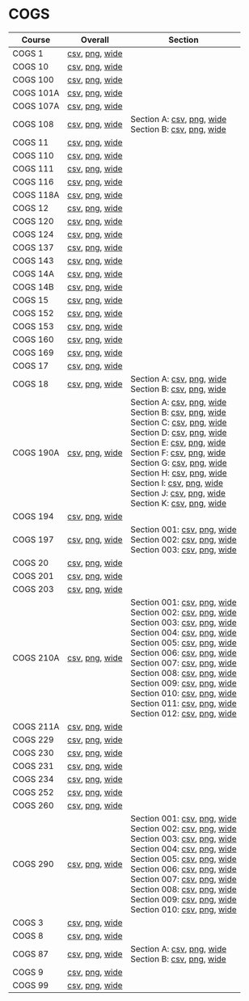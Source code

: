 # COGS

| Course | Overall | Section |
| ------ | ------- | ------- |
| COGS 1 | [csv](https://github.com/UCSD-Historical-Enrollment-Data/2023Fall/blob/main/overall/COGS%201.csv), [png](https://raw.githubusercontent.com/UCSD-Historical-Enrollment-Data/2023Fall/main/plot_overall/COGS%201.png), [wide](https://raw.githubusercontent.com/UCSD-Historical-Enrollment-Data/2023Fall/main/plot_overall_wide/COGS%201.png) |  |
| COGS 10 | [csv](https://github.com/UCSD-Historical-Enrollment-Data/2023Fall/blob/main/overall/COGS%2010.csv), [png](https://raw.githubusercontent.com/UCSD-Historical-Enrollment-Data/2023Fall/main/plot_overall/COGS%2010.png), [wide](https://raw.githubusercontent.com/UCSD-Historical-Enrollment-Data/2023Fall/main/plot_overall_wide/COGS%2010.png) |  |
| COGS 100 | [csv](https://github.com/UCSD-Historical-Enrollment-Data/2023Fall/blob/main/overall/COGS%20100.csv), [png](https://raw.githubusercontent.com/UCSD-Historical-Enrollment-Data/2023Fall/main/plot_overall/COGS%20100.png), [wide](https://raw.githubusercontent.com/UCSD-Historical-Enrollment-Data/2023Fall/main/plot_overall_wide/COGS%20100.png) |  |
| COGS 101A | [csv](https://github.com/UCSD-Historical-Enrollment-Data/2023Fall/blob/main/overall/COGS%20101A.csv), [png](https://raw.githubusercontent.com/UCSD-Historical-Enrollment-Data/2023Fall/main/plot_overall/COGS%20101A.png), [wide](https://raw.githubusercontent.com/UCSD-Historical-Enrollment-Data/2023Fall/main/plot_overall_wide/COGS%20101A.png) |  |
| COGS 107A | [csv](https://github.com/UCSD-Historical-Enrollment-Data/2023Fall/blob/main/overall/COGS%20107A.csv), [png](https://raw.githubusercontent.com/UCSD-Historical-Enrollment-Data/2023Fall/main/plot_overall/COGS%20107A.png), [wide](https://raw.githubusercontent.com/UCSD-Historical-Enrollment-Data/2023Fall/main/plot_overall_wide/COGS%20107A.png) |  |
| COGS 108 | [csv](https://github.com/UCSD-Historical-Enrollment-Data/2023Fall/blob/main/overall/COGS%20108.csv), [png](https://raw.githubusercontent.com/UCSD-Historical-Enrollment-Data/2023Fall/main/plot_overall/COGS%20108.png), [wide](https://raw.githubusercontent.com/UCSD-Historical-Enrollment-Data/2023Fall/main/plot_overall_wide/COGS%20108.png) | Section A: [csv](https://github.com/UCSD-Historical-Enrollment-Data/2023Fall/blob/main/section/COGS%20108_A.csv), [png](https://raw.githubusercontent.com/UCSD-Historical-Enrollment-Data/2023Fall/main/plot_section/COGS%20108_A.png), [wide](https://raw.githubusercontent.com/UCSD-Historical-Enrollment-Data/2023Fall/main/plot_section_wide/COGS%20108_A.png)<br>Section B: [csv](https://github.com/UCSD-Historical-Enrollment-Data/2023Fall/blob/main/section/COGS%20108_B.csv), [png](https://raw.githubusercontent.com/UCSD-Historical-Enrollment-Data/2023Fall/main/plot_section/COGS%20108_B.png), [wide](https://raw.githubusercontent.com/UCSD-Historical-Enrollment-Data/2023Fall/main/plot_section_wide/COGS%20108_B.png) |
| COGS 11 | [csv](https://github.com/UCSD-Historical-Enrollment-Data/2023Fall/blob/main/overall/COGS%2011.csv), [png](https://raw.githubusercontent.com/UCSD-Historical-Enrollment-Data/2023Fall/main/plot_overall/COGS%2011.png), [wide](https://raw.githubusercontent.com/UCSD-Historical-Enrollment-Data/2023Fall/main/plot_overall_wide/COGS%2011.png) |  |
| COGS 110 | [csv](https://github.com/UCSD-Historical-Enrollment-Data/2023Fall/blob/main/overall/COGS%20110.csv), [png](https://raw.githubusercontent.com/UCSD-Historical-Enrollment-Data/2023Fall/main/plot_overall/COGS%20110.png), [wide](https://raw.githubusercontent.com/UCSD-Historical-Enrollment-Data/2023Fall/main/plot_overall_wide/COGS%20110.png) |  |
| COGS 111 | [csv](https://github.com/UCSD-Historical-Enrollment-Data/2023Fall/blob/main/overall/COGS%20111.csv), [png](https://raw.githubusercontent.com/UCSD-Historical-Enrollment-Data/2023Fall/main/plot_overall/COGS%20111.png), [wide](https://raw.githubusercontent.com/UCSD-Historical-Enrollment-Data/2023Fall/main/plot_overall_wide/COGS%20111.png) |  |
| COGS 116 | [csv](https://github.com/UCSD-Historical-Enrollment-Data/2023Fall/blob/main/overall/COGS%20116.csv), [png](https://raw.githubusercontent.com/UCSD-Historical-Enrollment-Data/2023Fall/main/plot_overall/COGS%20116.png), [wide](https://raw.githubusercontent.com/UCSD-Historical-Enrollment-Data/2023Fall/main/plot_overall_wide/COGS%20116.png) |  |
| COGS 118A | [csv](https://github.com/UCSD-Historical-Enrollment-Data/2023Fall/blob/main/overall/COGS%20118A.csv), [png](https://raw.githubusercontent.com/UCSD-Historical-Enrollment-Data/2023Fall/main/plot_overall/COGS%20118A.png), [wide](https://raw.githubusercontent.com/UCSD-Historical-Enrollment-Data/2023Fall/main/plot_overall_wide/COGS%20118A.png) |  |
| COGS 12 | [csv](https://github.com/UCSD-Historical-Enrollment-Data/2023Fall/blob/main/overall/COGS%2012.csv), [png](https://raw.githubusercontent.com/UCSD-Historical-Enrollment-Data/2023Fall/main/plot_overall/COGS%2012.png), [wide](https://raw.githubusercontent.com/UCSD-Historical-Enrollment-Data/2023Fall/main/plot_overall_wide/COGS%2012.png) |  |
| COGS 120 | [csv](https://github.com/UCSD-Historical-Enrollment-Data/2023Fall/blob/main/overall/COGS%20120.csv), [png](https://raw.githubusercontent.com/UCSD-Historical-Enrollment-Data/2023Fall/main/plot_overall/COGS%20120.png), [wide](https://raw.githubusercontent.com/UCSD-Historical-Enrollment-Data/2023Fall/main/plot_overall_wide/COGS%20120.png) |  |
| COGS 124 | [csv](https://github.com/UCSD-Historical-Enrollment-Data/2023Fall/blob/main/overall/COGS%20124.csv), [png](https://raw.githubusercontent.com/UCSD-Historical-Enrollment-Data/2023Fall/main/plot_overall/COGS%20124.png), [wide](https://raw.githubusercontent.com/UCSD-Historical-Enrollment-Data/2023Fall/main/plot_overall_wide/COGS%20124.png) |  |
| COGS 137 | [csv](https://github.com/UCSD-Historical-Enrollment-Data/2023Fall/blob/main/overall/COGS%20137.csv), [png](https://raw.githubusercontent.com/UCSD-Historical-Enrollment-Data/2023Fall/main/plot_overall/COGS%20137.png), [wide](https://raw.githubusercontent.com/UCSD-Historical-Enrollment-Data/2023Fall/main/plot_overall_wide/COGS%20137.png) |  |
| COGS 143 | [csv](https://github.com/UCSD-Historical-Enrollment-Data/2023Fall/blob/main/overall/COGS%20143.csv), [png](https://raw.githubusercontent.com/UCSD-Historical-Enrollment-Data/2023Fall/main/plot_overall/COGS%20143.png), [wide](https://raw.githubusercontent.com/UCSD-Historical-Enrollment-Data/2023Fall/main/plot_overall_wide/COGS%20143.png) |  |
| COGS 14A | [csv](https://github.com/UCSD-Historical-Enrollment-Data/2023Fall/blob/main/overall/COGS%2014A.csv), [png](https://raw.githubusercontent.com/UCSD-Historical-Enrollment-Data/2023Fall/main/plot_overall/COGS%2014A.png), [wide](https://raw.githubusercontent.com/UCSD-Historical-Enrollment-Data/2023Fall/main/plot_overall_wide/COGS%2014A.png) |  |
| COGS 14B | [csv](https://github.com/UCSD-Historical-Enrollment-Data/2023Fall/blob/main/overall/COGS%2014B.csv), [png](https://raw.githubusercontent.com/UCSD-Historical-Enrollment-Data/2023Fall/main/plot_overall/COGS%2014B.png), [wide](https://raw.githubusercontent.com/UCSD-Historical-Enrollment-Data/2023Fall/main/plot_overall_wide/COGS%2014B.png) |  |
| COGS 15 | [csv](https://github.com/UCSD-Historical-Enrollment-Data/2023Fall/blob/main/overall/COGS%2015.csv), [png](https://raw.githubusercontent.com/UCSD-Historical-Enrollment-Data/2023Fall/main/plot_overall/COGS%2015.png), [wide](https://raw.githubusercontent.com/UCSD-Historical-Enrollment-Data/2023Fall/main/plot_overall_wide/COGS%2015.png) |  |
| COGS 152 | [csv](https://github.com/UCSD-Historical-Enrollment-Data/2023Fall/blob/main/overall/COGS%20152.csv), [png](https://raw.githubusercontent.com/UCSD-Historical-Enrollment-Data/2023Fall/main/plot_overall/COGS%20152.png), [wide](https://raw.githubusercontent.com/UCSD-Historical-Enrollment-Data/2023Fall/main/plot_overall_wide/COGS%20152.png) |  |
| COGS 153 | [csv](https://github.com/UCSD-Historical-Enrollment-Data/2023Fall/blob/main/overall/COGS%20153.csv), [png](https://raw.githubusercontent.com/UCSD-Historical-Enrollment-Data/2023Fall/main/plot_overall/COGS%20153.png), [wide](https://raw.githubusercontent.com/UCSD-Historical-Enrollment-Data/2023Fall/main/plot_overall_wide/COGS%20153.png) |  |
| COGS 160 | [csv](https://github.com/UCSD-Historical-Enrollment-Data/2023Fall/blob/main/overall/COGS%20160.csv), [png](https://raw.githubusercontent.com/UCSD-Historical-Enrollment-Data/2023Fall/main/plot_overall/COGS%20160.png), [wide](https://raw.githubusercontent.com/UCSD-Historical-Enrollment-Data/2023Fall/main/plot_overall_wide/COGS%20160.png) |  |
| COGS 169 | [csv](https://github.com/UCSD-Historical-Enrollment-Data/2023Fall/blob/main/overall/COGS%20169.csv), [png](https://raw.githubusercontent.com/UCSD-Historical-Enrollment-Data/2023Fall/main/plot_overall/COGS%20169.png), [wide](https://raw.githubusercontent.com/UCSD-Historical-Enrollment-Data/2023Fall/main/plot_overall_wide/COGS%20169.png) |  |
| COGS 17 | [csv](https://github.com/UCSD-Historical-Enrollment-Data/2023Fall/blob/main/overall/COGS%2017.csv), [png](https://raw.githubusercontent.com/UCSD-Historical-Enrollment-Data/2023Fall/main/plot_overall/COGS%2017.png), [wide](https://raw.githubusercontent.com/UCSD-Historical-Enrollment-Data/2023Fall/main/plot_overall_wide/COGS%2017.png) |  |
| COGS 18 | [csv](https://github.com/UCSD-Historical-Enrollment-Data/2023Fall/blob/main/overall/COGS%2018.csv), [png](https://raw.githubusercontent.com/UCSD-Historical-Enrollment-Data/2023Fall/main/plot_overall/COGS%2018.png), [wide](https://raw.githubusercontent.com/UCSD-Historical-Enrollment-Data/2023Fall/main/plot_overall_wide/COGS%2018.png) | Section A: [csv](https://github.com/UCSD-Historical-Enrollment-Data/2023Fall/blob/main/section/COGS%2018_A.csv), [png](https://raw.githubusercontent.com/UCSD-Historical-Enrollment-Data/2023Fall/main/plot_section/COGS%2018_A.png), [wide](https://raw.githubusercontent.com/UCSD-Historical-Enrollment-Data/2023Fall/main/plot_section_wide/COGS%2018_A.png)<br>Section B: [csv](https://github.com/UCSD-Historical-Enrollment-Data/2023Fall/blob/main/section/COGS%2018_B.csv), [png](https://raw.githubusercontent.com/UCSD-Historical-Enrollment-Data/2023Fall/main/plot_section/COGS%2018_B.png), [wide](https://raw.githubusercontent.com/UCSD-Historical-Enrollment-Data/2023Fall/main/plot_section_wide/COGS%2018_B.png) |
| COGS 190A | [csv](https://github.com/UCSD-Historical-Enrollment-Data/2023Fall/blob/main/overall/COGS%20190A.csv), [png](https://raw.githubusercontent.com/UCSD-Historical-Enrollment-Data/2023Fall/main/plot_overall/COGS%20190A.png), [wide](https://raw.githubusercontent.com/UCSD-Historical-Enrollment-Data/2023Fall/main/plot_overall_wide/COGS%20190A.png) | Section A: [csv](https://github.com/UCSD-Historical-Enrollment-Data/2023Fall/blob/main/section/COGS%20190A_A.csv), [png](https://raw.githubusercontent.com/UCSD-Historical-Enrollment-Data/2023Fall/main/plot_section/COGS%20190A_A.png), [wide](https://raw.githubusercontent.com/UCSD-Historical-Enrollment-Data/2023Fall/main/plot_section_wide/COGS%20190A_A.png)<br>Section B: [csv](https://github.com/UCSD-Historical-Enrollment-Data/2023Fall/blob/main/section/COGS%20190A_B.csv), [png](https://raw.githubusercontent.com/UCSD-Historical-Enrollment-Data/2023Fall/main/plot_section/COGS%20190A_B.png), [wide](https://raw.githubusercontent.com/UCSD-Historical-Enrollment-Data/2023Fall/main/plot_section_wide/COGS%20190A_B.png)<br>Section C: [csv](https://github.com/UCSD-Historical-Enrollment-Data/2023Fall/blob/main/section/COGS%20190A_C.csv), [png](https://raw.githubusercontent.com/UCSD-Historical-Enrollment-Data/2023Fall/main/plot_section/COGS%20190A_C.png), [wide](https://raw.githubusercontent.com/UCSD-Historical-Enrollment-Data/2023Fall/main/plot_section_wide/COGS%20190A_C.png)<br>Section D: [csv](https://github.com/UCSD-Historical-Enrollment-Data/2023Fall/blob/main/section/COGS%20190A_D.csv), [png](https://raw.githubusercontent.com/UCSD-Historical-Enrollment-Data/2023Fall/main/plot_section/COGS%20190A_D.png), [wide](https://raw.githubusercontent.com/UCSD-Historical-Enrollment-Data/2023Fall/main/plot_section_wide/COGS%20190A_D.png)<br>Section E: [csv](https://github.com/UCSD-Historical-Enrollment-Data/2023Fall/blob/main/section/COGS%20190A_E.csv), [png](https://raw.githubusercontent.com/UCSD-Historical-Enrollment-Data/2023Fall/main/plot_section/COGS%20190A_E.png), [wide](https://raw.githubusercontent.com/UCSD-Historical-Enrollment-Data/2023Fall/main/plot_section_wide/COGS%20190A_E.png)<br>Section F: [csv](https://github.com/UCSD-Historical-Enrollment-Data/2023Fall/blob/main/section/COGS%20190A_F.csv), [png](https://raw.githubusercontent.com/UCSD-Historical-Enrollment-Data/2023Fall/main/plot_section/COGS%20190A_F.png), [wide](https://raw.githubusercontent.com/UCSD-Historical-Enrollment-Data/2023Fall/main/plot_section_wide/COGS%20190A_F.png)<br>Section G: [csv](https://github.com/UCSD-Historical-Enrollment-Data/2023Fall/blob/main/section/COGS%20190A_G.csv), [png](https://raw.githubusercontent.com/UCSD-Historical-Enrollment-Data/2023Fall/main/plot_section/COGS%20190A_G.png), [wide](https://raw.githubusercontent.com/UCSD-Historical-Enrollment-Data/2023Fall/main/plot_section_wide/COGS%20190A_G.png)<br>Section H: [csv](https://github.com/UCSD-Historical-Enrollment-Data/2023Fall/blob/main/section/COGS%20190A_H.csv), [png](https://raw.githubusercontent.com/UCSD-Historical-Enrollment-Data/2023Fall/main/plot_section/COGS%20190A_H.png), [wide](https://raw.githubusercontent.com/UCSD-Historical-Enrollment-Data/2023Fall/main/plot_section_wide/COGS%20190A_H.png)<br>Section I: [csv](https://github.com/UCSD-Historical-Enrollment-Data/2023Fall/blob/main/section/COGS%20190A_I.csv), [png](https://raw.githubusercontent.com/UCSD-Historical-Enrollment-Data/2023Fall/main/plot_section/COGS%20190A_I.png), [wide](https://raw.githubusercontent.com/UCSD-Historical-Enrollment-Data/2023Fall/main/plot_section_wide/COGS%20190A_I.png)<br>Section J: [csv](https://github.com/UCSD-Historical-Enrollment-Data/2023Fall/blob/main/section/COGS%20190A_J.csv), [png](https://raw.githubusercontent.com/UCSD-Historical-Enrollment-Data/2023Fall/main/plot_section/COGS%20190A_J.png), [wide](https://raw.githubusercontent.com/UCSD-Historical-Enrollment-Data/2023Fall/main/plot_section_wide/COGS%20190A_J.png)<br>Section K: [csv](https://github.com/UCSD-Historical-Enrollment-Data/2023Fall/blob/main/section/COGS%20190A_K.csv), [png](https://raw.githubusercontent.com/UCSD-Historical-Enrollment-Data/2023Fall/main/plot_section/COGS%20190A_K.png), [wide](https://raw.githubusercontent.com/UCSD-Historical-Enrollment-Data/2023Fall/main/plot_section_wide/COGS%20190A_K.png) |
| COGS 194 | [csv](https://github.com/UCSD-Historical-Enrollment-Data/2023Fall/blob/main/overall/COGS%20194.csv), [png](https://raw.githubusercontent.com/UCSD-Historical-Enrollment-Data/2023Fall/main/plot_overall/COGS%20194.png), [wide](https://raw.githubusercontent.com/UCSD-Historical-Enrollment-Data/2023Fall/main/plot_overall_wide/COGS%20194.png) |  |
| COGS 197 | [csv](https://github.com/UCSD-Historical-Enrollment-Data/2023Fall/blob/main/overall/COGS%20197.csv), [png](https://raw.githubusercontent.com/UCSD-Historical-Enrollment-Data/2023Fall/main/plot_overall/COGS%20197.png), [wide](https://raw.githubusercontent.com/UCSD-Historical-Enrollment-Data/2023Fall/main/plot_overall_wide/COGS%20197.png) | Section 001: [csv](https://github.com/UCSD-Historical-Enrollment-Data/2023Fall/blob/main/section/COGS%20197_001.csv), [png](https://raw.githubusercontent.com/UCSD-Historical-Enrollment-Data/2023Fall/main/plot_section/COGS%20197_001.png), [wide](https://raw.githubusercontent.com/UCSD-Historical-Enrollment-Data/2023Fall/main/plot_section_wide/COGS%20197_001.png)<br>Section 002: [csv](https://github.com/UCSD-Historical-Enrollment-Data/2023Fall/blob/main/section/COGS%20197_002.csv), [png](https://raw.githubusercontent.com/UCSD-Historical-Enrollment-Data/2023Fall/main/plot_section/COGS%20197_002.png), [wide](https://raw.githubusercontent.com/UCSD-Historical-Enrollment-Data/2023Fall/main/plot_section_wide/COGS%20197_002.png)<br>Section 003: [csv](https://github.com/UCSD-Historical-Enrollment-Data/2023Fall/blob/main/section/COGS%20197_003.csv), [png](https://raw.githubusercontent.com/UCSD-Historical-Enrollment-Data/2023Fall/main/plot_section/COGS%20197_003.png), [wide](https://raw.githubusercontent.com/UCSD-Historical-Enrollment-Data/2023Fall/main/plot_section_wide/COGS%20197_003.png) |
| COGS 20 | [csv](https://github.com/UCSD-Historical-Enrollment-Data/2023Fall/blob/main/overall/COGS%2020.csv), [png](https://raw.githubusercontent.com/UCSD-Historical-Enrollment-Data/2023Fall/main/plot_overall/COGS%2020.png), [wide](https://raw.githubusercontent.com/UCSD-Historical-Enrollment-Data/2023Fall/main/plot_overall_wide/COGS%2020.png) |  |
| COGS 201 | [csv](https://github.com/UCSD-Historical-Enrollment-Data/2023Fall/blob/main/overall/COGS%20201.csv), [png](https://raw.githubusercontent.com/UCSD-Historical-Enrollment-Data/2023Fall/main/plot_overall/COGS%20201.png), [wide](https://raw.githubusercontent.com/UCSD-Historical-Enrollment-Data/2023Fall/main/plot_overall_wide/COGS%20201.png) |  |
| COGS 203 | [csv](https://github.com/UCSD-Historical-Enrollment-Data/2023Fall/blob/main/overall/COGS%20203.csv), [png](https://raw.githubusercontent.com/UCSD-Historical-Enrollment-Data/2023Fall/main/plot_overall/COGS%20203.png), [wide](https://raw.githubusercontent.com/UCSD-Historical-Enrollment-Data/2023Fall/main/plot_overall_wide/COGS%20203.png) |  |
| COGS 210A | [csv](https://github.com/UCSD-Historical-Enrollment-Data/2023Fall/blob/main/overall/COGS%20210A.csv), [png](https://raw.githubusercontent.com/UCSD-Historical-Enrollment-Data/2023Fall/main/plot_overall/COGS%20210A.png), [wide](https://raw.githubusercontent.com/UCSD-Historical-Enrollment-Data/2023Fall/main/plot_overall_wide/COGS%20210A.png) | Section 001: [csv](https://github.com/UCSD-Historical-Enrollment-Data/2023Fall/blob/main/section/COGS%20210A_001.csv), [png](https://raw.githubusercontent.com/UCSD-Historical-Enrollment-Data/2023Fall/main/plot_section/COGS%20210A_001.png), [wide](https://raw.githubusercontent.com/UCSD-Historical-Enrollment-Data/2023Fall/main/plot_section_wide/COGS%20210A_001.png)<br>Section 002: [csv](https://github.com/UCSD-Historical-Enrollment-Data/2023Fall/blob/main/section/COGS%20210A_002.csv), [png](https://raw.githubusercontent.com/UCSD-Historical-Enrollment-Data/2023Fall/main/plot_section/COGS%20210A_002.png), [wide](https://raw.githubusercontent.com/UCSD-Historical-Enrollment-Data/2023Fall/main/plot_section_wide/COGS%20210A_002.png)<br>Section 003: [csv](https://github.com/UCSD-Historical-Enrollment-Data/2023Fall/blob/main/section/COGS%20210A_003.csv), [png](https://raw.githubusercontent.com/UCSD-Historical-Enrollment-Data/2023Fall/main/plot_section/COGS%20210A_003.png), [wide](https://raw.githubusercontent.com/UCSD-Historical-Enrollment-Data/2023Fall/main/plot_section_wide/COGS%20210A_003.png)<br>Section 004: [csv](https://github.com/UCSD-Historical-Enrollment-Data/2023Fall/blob/main/section/COGS%20210A_004.csv), [png](https://raw.githubusercontent.com/UCSD-Historical-Enrollment-Data/2023Fall/main/plot_section/COGS%20210A_004.png), [wide](https://raw.githubusercontent.com/UCSD-Historical-Enrollment-Data/2023Fall/main/plot_section_wide/COGS%20210A_004.png)<br>Section 005: [csv](https://github.com/UCSD-Historical-Enrollment-Data/2023Fall/blob/main/section/COGS%20210A_005.csv), [png](https://raw.githubusercontent.com/UCSD-Historical-Enrollment-Data/2023Fall/main/plot_section/COGS%20210A_005.png), [wide](https://raw.githubusercontent.com/UCSD-Historical-Enrollment-Data/2023Fall/main/plot_section_wide/COGS%20210A_005.png)<br>Section 006: [csv](https://github.com/UCSD-Historical-Enrollment-Data/2023Fall/blob/main/section/COGS%20210A_006.csv), [png](https://raw.githubusercontent.com/UCSD-Historical-Enrollment-Data/2023Fall/main/plot_section/COGS%20210A_006.png), [wide](https://raw.githubusercontent.com/UCSD-Historical-Enrollment-Data/2023Fall/main/plot_section_wide/COGS%20210A_006.png)<br>Section 007: [csv](https://github.com/UCSD-Historical-Enrollment-Data/2023Fall/blob/main/section/COGS%20210A_007.csv), [png](https://raw.githubusercontent.com/UCSD-Historical-Enrollment-Data/2023Fall/main/plot_section/COGS%20210A_007.png), [wide](https://raw.githubusercontent.com/UCSD-Historical-Enrollment-Data/2023Fall/main/plot_section_wide/COGS%20210A_007.png)<br>Section 008: [csv](https://github.com/UCSD-Historical-Enrollment-Data/2023Fall/blob/main/section/COGS%20210A_008.csv), [png](https://raw.githubusercontent.com/UCSD-Historical-Enrollment-Data/2023Fall/main/plot_section/COGS%20210A_008.png), [wide](https://raw.githubusercontent.com/UCSD-Historical-Enrollment-Data/2023Fall/main/plot_section_wide/COGS%20210A_008.png)<br>Section 009: [csv](https://github.com/UCSD-Historical-Enrollment-Data/2023Fall/blob/main/section/COGS%20210A_009.csv), [png](https://raw.githubusercontent.com/UCSD-Historical-Enrollment-Data/2023Fall/main/plot_section/COGS%20210A_009.png), [wide](https://raw.githubusercontent.com/UCSD-Historical-Enrollment-Data/2023Fall/main/plot_section_wide/COGS%20210A_009.png)<br>Section 010: [csv](https://github.com/UCSD-Historical-Enrollment-Data/2023Fall/blob/main/section/COGS%20210A_010.csv), [png](https://raw.githubusercontent.com/UCSD-Historical-Enrollment-Data/2023Fall/main/plot_section/COGS%20210A_010.png), [wide](https://raw.githubusercontent.com/UCSD-Historical-Enrollment-Data/2023Fall/main/plot_section_wide/COGS%20210A_010.png)<br>Section 011: [csv](https://github.com/UCSD-Historical-Enrollment-Data/2023Fall/blob/main/section/COGS%20210A_011.csv), [png](https://raw.githubusercontent.com/UCSD-Historical-Enrollment-Data/2023Fall/main/plot_section/COGS%20210A_011.png), [wide](https://raw.githubusercontent.com/UCSD-Historical-Enrollment-Data/2023Fall/main/plot_section_wide/COGS%20210A_011.png)<br>Section 012: [csv](https://github.com/UCSD-Historical-Enrollment-Data/2023Fall/blob/main/section/COGS%20210A_012.csv), [png](https://raw.githubusercontent.com/UCSD-Historical-Enrollment-Data/2023Fall/main/plot_section/COGS%20210A_012.png), [wide](https://raw.githubusercontent.com/UCSD-Historical-Enrollment-Data/2023Fall/main/plot_section_wide/COGS%20210A_012.png) |
| COGS 211A | [csv](https://github.com/UCSD-Historical-Enrollment-Data/2023Fall/blob/main/overall/COGS%20211A.csv), [png](https://raw.githubusercontent.com/UCSD-Historical-Enrollment-Data/2023Fall/main/plot_overall/COGS%20211A.png), [wide](https://raw.githubusercontent.com/UCSD-Historical-Enrollment-Data/2023Fall/main/plot_overall_wide/COGS%20211A.png) |  |
| COGS 229 | [csv](https://github.com/UCSD-Historical-Enrollment-Data/2023Fall/blob/main/overall/COGS%20229.csv), [png](https://raw.githubusercontent.com/UCSD-Historical-Enrollment-Data/2023Fall/main/plot_overall/COGS%20229.png), [wide](https://raw.githubusercontent.com/UCSD-Historical-Enrollment-Data/2023Fall/main/plot_overall_wide/COGS%20229.png) |  |
| COGS 230 | [csv](https://github.com/UCSD-Historical-Enrollment-Data/2023Fall/blob/main/overall/COGS%20230.csv), [png](https://raw.githubusercontent.com/UCSD-Historical-Enrollment-Data/2023Fall/main/plot_overall/COGS%20230.png), [wide](https://raw.githubusercontent.com/UCSD-Historical-Enrollment-Data/2023Fall/main/plot_overall_wide/COGS%20230.png) |  |
| COGS 231 | [csv](https://github.com/UCSD-Historical-Enrollment-Data/2023Fall/blob/main/overall/COGS%20231.csv), [png](https://raw.githubusercontent.com/UCSD-Historical-Enrollment-Data/2023Fall/main/plot_overall/COGS%20231.png), [wide](https://raw.githubusercontent.com/UCSD-Historical-Enrollment-Data/2023Fall/main/plot_overall_wide/COGS%20231.png) |  |
| COGS 234 | [csv](https://github.com/UCSD-Historical-Enrollment-Data/2023Fall/blob/main/overall/COGS%20234.csv), [png](https://raw.githubusercontent.com/UCSD-Historical-Enrollment-Data/2023Fall/main/plot_overall/COGS%20234.png), [wide](https://raw.githubusercontent.com/UCSD-Historical-Enrollment-Data/2023Fall/main/plot_overall_wide/COGS%20234.png) |  |
| COGS 252 | [csv](https://github.com/UCSD-Historical-Enrollment-Data/2023Fall/blob/main/overall/COGS%20252.csv), [png](https://raw.githubusercontent.com/UCSD-Historical-Enrollment-Data/2023Fall/main/plot_overall/COGS%20252.png), [wide](https://raw.githubusercontent.com/UCSD-Historical-Enrollment-Data/2023Fall/main/plot_overall_wide/COGS%20252.png) |  |
| COGS 260 | [csv](https://github.com/UCSD-Historical-Enrollment-Data/2023Fall/blob/main/overall/COGS%20260.csv), [png](https://raw.githubusercontent.com/UCSD-Historical-Enrollment-Data/2023Fall/main/plot_overall/COGS%20260.png), [wide](https://raw.githubusercontent.com/UCSD-Historical-Enrollment-Data/2023Fall/main/plot_overall_wide/COGS%20260.png) |  |
| COGS 290 | [csv](https://github.com/UCSD-Historical-Enrollment-Data/2023Fall/blob/main/overall/COGS%20290.csv), [png](https://raw.githubusercontent.com/UCSD-Historical-Enrollment-Data/2023Fall/main/plot_overall/COGS%20290.png), [wide](https://raw.githubusercontent.com/UCSD-Historical-Enrollment-Data/2023Fall/main/plot_overall_wide/COGS%20290.png) | Section 001: [csv](https://github.com/UCSD-Historical-Enrollment-Data/2023Fall/blob/main/section/COGS%20290_001.csv), [png](https://raw.githubusercontent.com/UCSD-Historical-Enrollment-Data/2023Fall/main/plot_section/COGS%20290_001.png), [wide](https://raw.githubusercontent.com/UCSD-Historical-Enrollment-Data/2023Fall/main/plot_section_wide/COGS%20290_001.png)<br>Section 002: [csv](https://github.com/UCSD-Historical-Enrollment-Data/2023Fall/blob/main/section/COGS%20290_002.csv), [png](https://raw.githubusercontent.com/UCSD-Historical-Enrollment-Data/2023Fall/main/plot_section/COGS%20290_002.png), [wide](https://raw.githubusercontent.com/UCSD-Historical-Enrollment-Data/2023Fall/main/plot_section_wide/COGS%20290_002.png)<br>Section 003: [csv](https://github.com/UCSD-Historical-Enrollment-Data/2023Fall/blob/main/section/COGS%20290_003.csv), [png](https://raw.githubusercontent.com/UCSD-Historical-Enrollment-Data/2023Fall/main/plot_section/COGS%20290_003.png), [wide](https://raw.githubusercontent.com/UCSD-Historical-Enrollment-Data/2023Fall/main/plot_section_wide/COGS%20290_003.png)<br>Section 004: [csv](https://github.com/UCSD-Historical-Enrollment-Data/2023Fall/blob/main/section/COGS%20290_004.csv), [png](https://raw.githubusercontent.com/UCSD-Historical-Enrollment-Data/2023Fall/main/plot_section/COGS%20290_004.png), [wide](https://raw.githubusercontent.com/UCSD-Historical-Enrollment-Data/2023Fall/main/plot_section_wide/COGS%20290_004.png)<br>Section 005: [csv](https://github.com/UCSD-Historical-Enrollment-Data/2023Fall/blob/main/section/COGS%20290_005.csv), [png](https://raw.githubusercontent.com/UCSD-Historical-Enrollment-Data/2023Fall/main/plot_section/COGS%20290_005.png), [wide](https://raw.githubusercontent.com/UCSD-Historical-Enrollment-Data/2023Fall/main/plot_section_wide/COGS%20290_005.png)<br>Section 006: [csv](https://github.com/UCSD-Historical-Enrollment-Data/2023Fall/blob/main/section/COGS%20290_006.csv), [png](https://raw.githubusercontent.com/UCSD-Historical-Enrollment-Data/2023Fall/main/plot_section/COGS%20290_006.png), [wide](https://raw.githubusercontent.com/UCSD-Historical-Enrollment-Data/2023Fall/main/plot_section_wide/COGS%20290_006.png)<br>Section 007: [csv](https://github.com/UCSD-Historical-Enrollment-Data/2023Fall/blob/main/section/COGS%20290_007.csv), [png](https://raw.githubusercontent.com/UCSD-Historical-Enrollment-Data/2023Fall/main/plot_section/COGS%20290_007.png), [wide](https://raw.githubusercontent.com/UCSD-Historical-Enrollment-Data/2023Fall/main/plot_section_wide/COGS%20290_007.png)<br>Section 008: [csv](https://github.com/UCSD-Historical-Enrollment-Data/2023Fall/blob/main/section/COGS%20290_008.csv), [png](https://raw.githubusercontent.com/UCSD-Historical-Enrollment-Data/2023Fall/main/plot_section/COGS%20290_008.png), [wide](https://raw.githubusercontent.com/UCSD-Historical-Enrollment-Data/2023Fall/main/plot_section_wide/COGS%20290_008.png)<br>Section 009: [csv](https://github.com/UCSD-Historical-Enrollment-Data/2023Fall/blob/main/section/COGS%20290_009.csv), [png](https://raw.githubusercontent.com/UCSD-Historical-Enrollment-Data/2023Fall/main/plot_section/COGS%20290_009.png), [wide](https://raw.githubusercontent.com/UCSD-Historical-Enrollment-Data/2023Fall/main/plot_section_wide/COGS%20290_009.png)<br>Section 010: [csv](https://github.com/UCSD-Historical-Enrollment-Data/2023Fall/blob/main/section/COGS%20290_010.csv), [png](https://raw.githubusercontent.com/UCSD-Historical-Enrollment-Data/2023Fall/main/plot_section/COGS%20290_010.png), [wide](https://raw.githubusercontent.com/UCSD-Historical-Enrollment-Data/2023Fall/main/plot_section_wide/COGS%20290_010.png) |
| COGS 3 | [csv](https://github.com/UCSD-Historical-Enrollment-Data/2023Fall/blob/main/overall/COGS%203.csv), [png](https://raw.githubusercontent.com/UCSD-Historical-Enrollment-Data/2023Fall/main/plot_overall/COGS%203.png), [wide](https://raw.githubusercontent.com/UCSD-Historical-Enrollment-Data/2023Fall/main/plot_overall_wide/COGS%203.png) |  |
| COGS 8 | [csv](https://github.com/UCSD-Historical-Enrollment-Data/2023Fall/blob/main/overall/COGS%208.csv), [png](https://raw.githubusercontent.com/UCSD-Historical-Enrollment-Data/2023Fall/main/plot_overall/COGS%208.png), [wide](https://raw.githubusercontent.com/UCSD-Historical-Enrollment-Data/2023Fall/main/plot_overall_wide/COGS%208.png) |  |
| COGS 87 | [csv](https://github.com/UCSD-Historical-Enrollment-Data/2023Fall/blob/main/overall/COGS%2087.csv), [png](https://raw.githubusercontent.com/UCSD-Historical-Enrollment-Data/2023Fall/main/plot_overall/COGS%2087.png), [wide](https://raw.githubusercontent.com/UCSD-Historical-Enrollment-Data/2023Fall/main/plot_overall_wide/COGS%2087.png) | Section A: [csv](https://github.com/UCSD-Historical-Enrollment-Data/2023Fall/blob/main/section/COGS%2087_A.csv), [png](https://raw.githubusercontent.com/UCSD-Historical-Enrollment-Data/2023Fall/main/plot_section/COGS%2087_A.png), [wide](https://raw.githubusercontent.com/UCSD-Historical-Enrollment-Data/2023Fall/main/plot_section_wide/COGS%2087_A.png)<br>Section B: [csv](https://github.com/UCSD-Historical-Enrollment-Data/2023Fall/blob/main/section/COGS%2087_B.csv), [png](https://raw.githubusercontent.com/UCSD-Historical-Enrollment-Data/2023Fall/main/plot_section/COGS%2087_B.png), [wide](https://raw.githubusercontent.com/UCSD-Historical-Enrollment-Data/2023Fall/main/plot_section_wide/COGS%2087_B.png) |
| COGS 9 | [csv](https://github.com/UCSD-Historical-Enrollment-Data/2023Fall/blob/main/overall/COGS%209.csv), [png](https://raw.githubusercontent.com/UCSD-Historical-Enrollment-Data/2023Fall/main/plot_overall/COGS%209.png), [wide](https://raw.githubusercontent.com/UCSD-Historical-Enrollment-Data/2023Fall/main/plot_overall_wide/COGS%209.png) |  |
| COGS 99 | [csv](https://github.com/UCSD-Historical-Enrollment-Data/2023Fall/blob/main/overall/COGS%2099.csv), [png](https://raw.githubusercontent.com/UCSD-Historical-Enrollment-Data/2023Fall/main/plot_overall/COGS%2099.png), [wide](https://raw.githubusercontent.com/UCSD-Historical-Enrollment-Data/2023Fall/main/plot_overall_wide/COGS%2099.png) |  |
